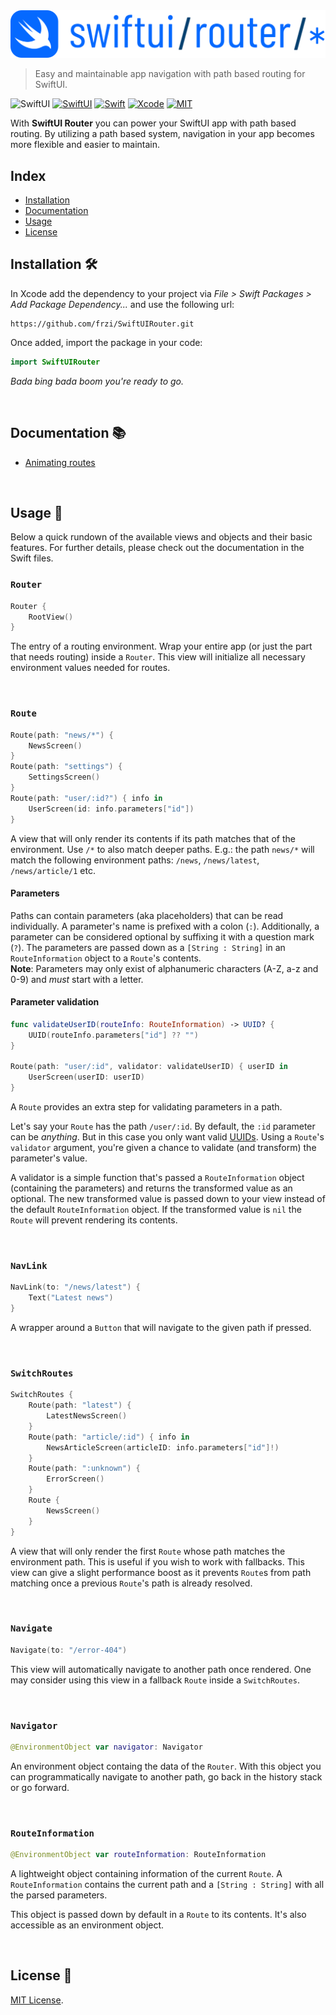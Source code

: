 <img src="Docs/Images/logo.svg" alt="SwiftUI Router" width="600">

> Easy and maintainable app navigation with path based routing for SwiftUI.

![SwiftUI](https://img.shields.io/github/v/release/frzi/SwiftUIRouter?style=for-the-badge)
[![SwiftUI](https://img.shields.io/badge/SwiftUI-blue.svg?style=for-the-badge&logo=swift&logoColor=black)](https://developer.apple.com/xcode/swiftui)
[![Swift](https://img.shields.io/badge/Swift-5.3-orange.svg?style=for-the-badge&logo=swift)](https://swift.org)
[![Xcode](https://img.shields.io/badge/Xcode-12.4-blue.svg?style=for-the-badge&logo=Xcode&logoColor=white)](https://developer.apple.com/xcode)
[![MIT](https://img.shields.io/badge/license-MIT-black.svg?style=for-the-badge)](https://opensource.org/licenses/MIT)

With **SwiftUI Router** you can power your SwiftUI app with path based routing. By utilizing a path based system, navigation in your app becomes more flexible and easier to maintain.

## Index
* [Installation](#installation-)
* [Documentation](#documentation-)
* [Usage](#usage-)
* [License](#license-)

## Installation 🛠
In Xcode add the dependency to your project via *File > Swift Packages > Add Package Dependency...* and use the following url:
```
https://github.com/frzi/SwiftUIRouter.git
```

Once added, import the package in your code:
```swift
import SwiftUIRouter
```
*Bada bing bada boom you're ready to go.*

<br>

## Documentation 📚
- [Animating routes](/Docs/AnimatingRoutes.md)

<br>

## Usage 🚀
Below a quick rundown of the available views and objects and their basic features. For further details, please check out the documentation in the Swift files.

### `Router`
```swift
Router {
	RootView()
}
```
The entry of a routing environment. Wrap your entire app (or just the part that needs routing) inside a `Router`. This view will initialize all necessary environment values needed for routes.

<br>

### `Route`
```swift
Route(path: "news/*") {
	NewsScreen()
}
Route(path: "settings") {
	SettingsScreen()
}
Route(path: "user/:id?") { info in
	UserScreen(id: info.parameters["id"])
}
```
A view that will only render its contents if its path matches that of the environment. Use `/*` to also match deeper paths. E.g.: the path `news/*` will match the following environment paths: `/news`, `/news/latest`, `/news/article/1` etc.

#### Parameters
Paths can contain parameters (aka placeholders) that can be read individually. A parameter's name is prefixed with a colon (`:`). Additionally, a parameter can be considered optional by suffixing it with a question mark (`?`). The parameters are passed down as a `[String : String]` in an `RouteInformation` object to a `Route`'s contents.  
**Note**: Parameters may only exist of alphanumeric characters (A-Z, a-z and 0-9) and *must* start with a letter.

#### Parameter validation
```swift
func validateUserID(routeInfo: RouteInformation) -> UUID? {
	UUID(routeInfo.parameters["id"] ?? "")
}

Route(path: "user/:id", validator: validateUserID) { userID in
	UserScreen(userID: userID)
}
```
A `Route` provides an extra step for validating parameters in a path.  

Let's say your `Route` has the path `/user/:id`. By default, the `:id` parameter can be *anything*. But in this case you only want valid [UUIDs](https://developer.apple.com/documentation/foundation/uuid). Using a `Route`'s `validator` argument, you're given a chance to validate (and transform) the parameter's value.  

A validator is a simple function that's passed a `RouteInformation` object (containing the parameters) and returns the transformed value as an optional. The new transformed value is passed down to your view instead of the default `RouteInformation` object. If the transformed value is `nil` the `Route` will prevent rendering its contents.

<br>

### `NavLink`
```swift
NavLink(to: "/news/latest") {
	Text("Latest news")
}
```
A wrapper around a `Button` that will navigate to the given path if pressed.

<br>

### `SwitchRoutes`
```swift
SwitchRoutes {
	Route(path: "latest") {
		LatestNewsScreen()
	}
	Route(path: "article/:id") { info in
		NewsArticleScreen(articleID: info.parameters["id"]!)
	}
	Route(path: ":unknown") {
		ErrorScreen()
	}
	Route {
		NewsScreen()
	}
}
```
A view that will only render the first `Route` whose path matches the environment path. This is useful if you wish to work with fallbacks. This view can give a slight performance boost as it prevents `Route`s from path matching once a previous `Route`'s path is already resolved.

<br>

### `Navigate`
```swift
Navigate(to: "/error-404")
```
This view will automatically navigate to another path once rendered. One may consider using this view in a fallback `Route` inside a `SwitchRoutes`.

<br>

### `Navigator`
```swift
@EnvironmentObject var navigator: Navigator
```
An environment object containg the data of the `Router`. With this object you can programmatically navigate to another path, go back in the history stack or go forward.

<br>

### `RouteInformation`
```swift
@EnvironmentObject var routeInformation: RouteInformation
```
A lightweight object containing information of the current `Route`. A `RouteInformation` contains the current path and a `[String : String]` with all the parsed parameters.  

This object is passed down by default in a `Route` to its contents. It's also accessible as an environment object.

<br>

## License 📄
[MIT License](LICENSE).
